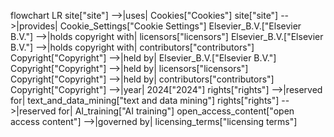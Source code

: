 flowchart LR
    site["site"] -->|uses| Cookies["Cookies"]
    site["site"] -->|provides| Cookie_Settings["Cookie Settings"]
    Elsevier_B.V.["Elsevier B.V."] -->|holds copyright with| licensors["licensors"]
    Elsevier_B.V.["Elsevier B.V."] -->|holds copyright with| contributors["contributors"]
    Copyright["Copyright"] -->|held by| Elsevier_B.V.["Elsevier B.V."]
    Copyright["Copyright"] -->|held by| licensors["licensors"]
    Copyright["Copyright"] -->|held by| contributors["contributors"]
    Copyright["Copyright"] -->|year| 2024["2024"]
    rights["rights"] -->|reserved for| text_and_data_mining["text and data mining"]
    rights["rights"] -->|reserved for| AI_training["AI training"]
    open_access_content["open access content"] -->|governed by| licensing_terms["licensing terms"]